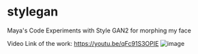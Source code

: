 # stylegan
Maya's Code Experiments with Style GAN2 for morphing my face

Video Link of the work:  https://youtu.be/qFc91S3OPIE
![image](https://user-images.githubusercontent.com/88025697/159261644-47a033f7-f6a6-4a83-b023-8dc089b8537b.png)


